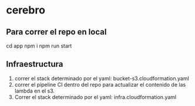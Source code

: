 # cerebro

## Para correr el repo en local

cd app
npm i
npm run start


## Infraestructura

1. correr el stack determinado por el yaml: bucket-s3.cloudformation.yaml
2. correr el pipeline CI dentro del repo para actualizar el contenido de las lambda en el s3.
3. Correr el stack determinado por el yaml: infra.cloudformation.yaml